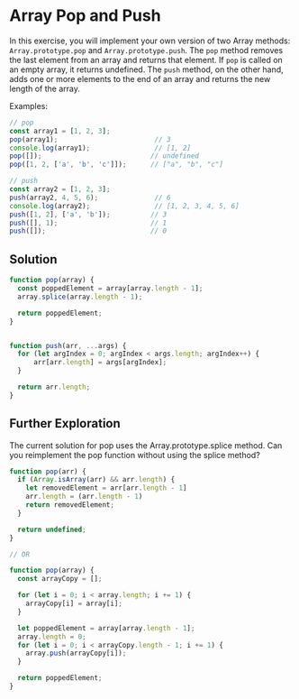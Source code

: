 # Array Pop and Push
In this exercise, you will implement your own version of two Array methods: `Array.prototype.pop` and `Array.prototype.push`. The `pop` method removes the last element from an array and returns that element. If `pop` is called on an empty array, it returns undefined. The `push` method, on the other hand, adds one or more elements to the end of an array and returns the new length of the array.

Examples:
```js
// pop
const array1 = [1, 2, 3];
pop(array1);                        // 3
console.log(array1);                // [1, 2]
pop([]);                           // undefined
pop([1, 2, ['a', 'b', 'c']]);      // ["a", "b", "c"]

// push
const array2 = [1, 2, 3];
push(array2, 4, 5, 6);              // 6
console.log(array2);                // [1, 2, 3, 4, 5, 6]
push([1, 2], ['a', 'b']);          // 3
push([], 1);                       // 1
push([]);                          // 0
```

## Solution
```js
function pop(array) {
  const poppedElement = array[array.length - 1];
  array.splice(array.length - 1);

  return poppedElement;
}


function push(arr, ...args) {
  for (let argIndex = 0; argIndex < args.length; argIndex++) {
      arr[arr.length] = args[argIndex];
  }

  return arr.length;
}
```

## Further Exploration
The current solution for pop uses the Array.prototype.splice method. Can you reimplement the pop function without using the splice method?
```js
function pop(arr) {
  if (Array.isArray(arr) && arr.length) {
    let removedElement = arr[arr.length - 1]
    arr.length = (arr.length - 1)
    return removedElement;
  }

  return undefined;
}

// OR

function pop(array) {
  const arrayCopy = [];

  for (let i = 0; i < array.length; i += 1) {
    arrayCopy[i] = array[i];
  }

  let poppedElement = array[array.length - 1];
  array.length = 0;
  for (let i = 0; i < arrayCopy.length - 1; i += 1) {
    array.push(arrayCopy[i]);
  }

  return poppedElement;
}
```